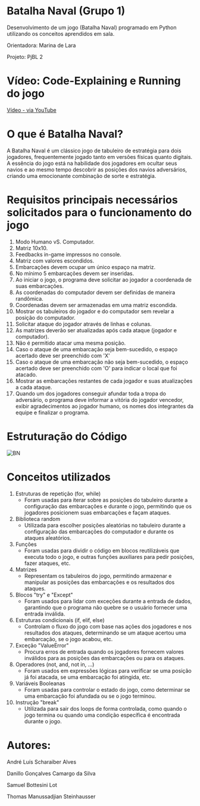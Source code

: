 # Batalha Naval (Grupo 1)

Desenvolvimento de um jogo (Batalha Naval) programado em Python utilizando os conceitos aprendidos em sala.

Orientadora: Marina de Lara

Projeto: PjBL 2

# Vídeo: Code-Explaining e Running do jogo

[Vídeo - via YouTube](https://www.youtube.com/watch?v=LKVgD06NsxE)

# O que é Batalha Naval?

A Batalha Naval é um clássico jogo de tabuleiro de estratégia para dois jogadores, frequentemente jogado tanto em versões físicas quanto digitais. A essência do jogo está na habilidade dos jogadores em ocultar seus navios e ao mesmo tempo descobrir as posições dos navios adversários, criando uma emocionante combinação de sorte e estratégia.

# Requisitos principais necessários solicitados para o funcionamento do jogo
1. Modo Humano vS. Computador.
2. Matriz 10x10.
3. Feedbacks in-game impressos no console.
4. Matriz com valores escondidos.
5. Embarcações devem ocupar um único espaço na matriz.
6. No mínimo 5 embarcações devem ser inseridas.
7. Ao iniciar o jogo, o programa deve solicitar ao jogador a coordenada de suas embarcações.
8. As coordenadas do computador devem ser definidas de maneira randômica.
9. Coordenadas devem ser armazenadas em uma matriz escondida.
10. Mostrar os tabuleiros do jogador e do computador sem revelar a posição do computador.
11. Solicitar ataque do jogador através de linhas e colunas.
12. As matrizes deverão ser atualizadas após cada ataque (jogador e computador).
13. Não é permitido atacar uma mesma posição.
14. Caso o ataque de uma embarcação seja bem-sucedido, o espaço acertado deve ser preenchido com 'X'
15. Caso o ataque de uma embarcação não seja bem-sucedido, o espaço acertado deve ser preenchido com 'O' para indicar o local que foi atacado.
16. Mostrar as embarcações restantes de cada jogador e suas atualizações a cada ataque.
17. Quando um dos jogadores conseguir afundar toda a tropa do adversário, o programa deve informar a vitória do jogador vencedor, exibir agradecimentos ao jogador humano, os nomes dos integrantes da equipe e finalizar o programa.


# Estruturação do Código
![BN](https://github.com/DraNefario/batalha_naval/assets/164269710/22b08d4b-9fce-4a87-9bb3-f6285ce8f94a)

# Conceitos utilizados
1. Estruturas de repetição (for, while)
   - Foram usadas para iterar sobre as posições do tabuleiro durante a configuração das embarcações e durante o jogo, permitindo que os jogadores posicionem suas embarcações e façam ataques.
2. Biblioteca random
   - Utilizada para escolher posições aleatórias no tabuleiro durante a configuração das embarcações do computador e durante os ataques aleatórios.
3. Funções
   - Foram usadas para dividir o código em blocos reutilizáveis que executa todo o jogo, e outras funções auxiliares para pedir posições, fazer ataques, etc.
4. Matrizes
   - Representam os tabuleiros do jogo, permitindo armazenar e manipular as posições das embarcações e os resultados dos ataques.
5. Blocos "try" e "Except"
   - Foram usados para lidar com exceções durante a entrada de dados, garantindo que o programa não quebre se o usuário fornecer uma entrada inválida.
6. Estruturas condicionais (if, elif, else)
    - Controlam o fluxo do jogo com base nas ações dos jogadores e nos resultados dos ataques, determinando se um ataque acertou uma embarcação, se o jogo acabou, etc.
7. Exceção "ValueError"
    - Procura erros de entrada quando os jogadores fornecem valores inválidos para as posições das embarcações ou para os ataques.
8. Operadores (not, and, not in, ...)
    - Foram usados em expressões lógicas para verificar se uma posição já foi atacada, se uma embarcação foi atingida, etc.
9. Variáveis Booleanas
    - Foram usadas para controlar o estado do jogo, como determinar se uma embarcação foi afundada ou se o jogo terminou.
10. Instrução "break"
    - Utilizada para sair dos loops de forma controlada, como quando o jogo termina ou quando uma condição específica é encontrada durante o jogo.

# Autores:
André Luís Scharaiber Alves

Danillo Gonçalves Camargo da Silva

Samuel Bottesini Lot

Thomas Manussadjian Steinhausser
